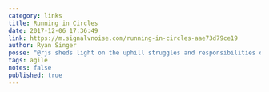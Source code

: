 ```yaml
---
category: links
title: Running in Circles
date: 2017-12-06 17:36:49
link: https://m.signalvnoise.com/running-in-circles-aae73d79ce19
author: Ryan Singer
posse: "@rjs sheds light on the uphill struggles and responsibilities of protecting the agile team."
tags: agile
notes: false
published: true
---
```


